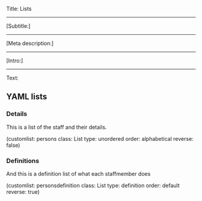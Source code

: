 Title: Lists

----

[Subtitle:]

----

[Meta description:]

----

[Intro:]

----

Text:

## YAML lists

### Details

This is a list of the staff and their details.

(customlist: persons class: List type: unordered order: alphabetical reverse: false)

### Definitions

And this is a definition list of what each staffmember does

(customlist: personsdefinition class: List type: definition order: default reverse: true)

